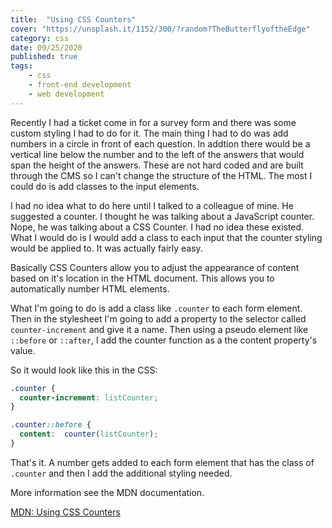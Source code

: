 ```yaml
---
title:  "Using CSS Counters" 
cover: "https://unsplash.it/1152/300/?random?TheButterflyoftheEdge"
category: css
date: 09/25/2020
published: true
tags:
    - css
    - front-end development
    - web development
---
```


Recently I had a ticket come in for a survey form and there was some custom styling I had to do for it. The main thing I had to do was add numbers in a circle in front of each question. In addtion there would be a vertical line below the number and to the left of the answers that would span the height of the answers. These are not hard coded and are built through the CMS so I can't change the structure of the HTML. The most I could do is add classes to the input elements.

I had no idea what to do here until I talked to a colleague of mine. He suggested a counter. I thought he was talking about a JavaScript counter. Nope, he was talking about a CSS Counter. I had no idea these existed. What I would do is I would add a class to each input that the counter styling would be applied to. It was actually fairly easy. 

Basically CSS Counters allow you to adjust the appearance of content based on it's location in the HTML document. This allows you to automatically number HTML elements.

What I'm going to do is add a class like ```.counter``` to each form element. Then in the stylesheet I'm going to add a property to the selector called ```counter-increment``` and give it a name. Then using a pseudo element like ```::before``` or ```::after```, I add the counter function as a the content property's value.

So it would look like this in the CSS:

``` css
.counter {
  counter-increment: listCounter;
}

.counter::before {
  content:  counter(listCounter);
}
```

That's it. A number gets added to each form element that has the class of ```.counter``` and then I add the additional styling needed. 

More information see the MDN documentation.

[MDN: Using CSS Counters](https://developer.mozilla.org/en-US/docs/Web/CSS/CSS_Lists_and_Counters/Using_CSS_counters)